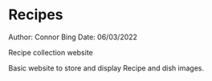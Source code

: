 # Recipes

Author: Connor Bing 
Date: 06/03/2022

Recipe collection website

Basic website to store and display Recipe and dish images.
